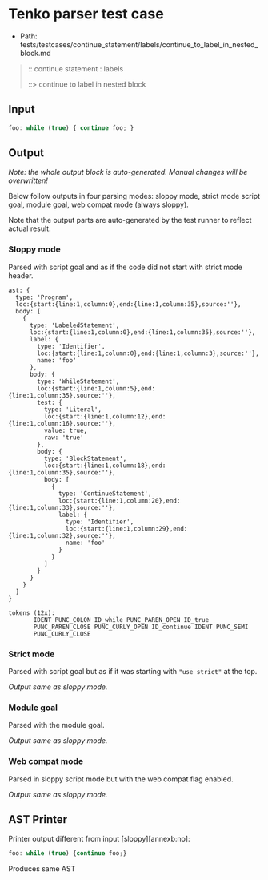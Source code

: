 # Tenko parser test case

- Path: tests/testcases/continue_statement/labels/continue_to_label_in_nested_block.md

> :: continue statement : labels
>
> ::> continue to label in nested block

## Input

`````js
foo: while (true) { continue foo; }
`````

## Output

_Note: the whole output block is auto-generated. Manual changes will be overwritten!_

Below follow outputs in four parsing modes: sloppy mode, strict mode script goal, module goal, web compat mode (always sloppy).

Note that the output parts are auto-generated by the test runner to reflect actual result.

### Sloppy mode

Parsed with script goal and as if the code did not start with strict mode header.

`````
ast: {
  type: 'Program',
  loc:{start:{line:1,column:0},end:{line:1,column:35},source:''},
  body: [
    {
      type: 'LabeledStatement',
      loc:{start:{line:1,column:0},end:{line:1,column:35},source:''},
      label: {
        type: 'Identifier',
        loc:{start:{line:1,column:0},end:{line:1,column:3},source:''},
        name: 'foo'
      },
      body: {
        type: 'WhileStatement',
        loc:{start:{line:1,column:5},end:{line:1,column:35},source:''},
        test: {
          type: 'Literal',
          loc:{start:{line:1,column:12},end:{line:1,column:16},source:''},
          value: true,
          raw: 'true'
        },
        body: {
          type: 'BlockStatement',
          loc:{start:{line:1,column:18},end:{line:1,column:35},source:''},
          body: [
            {
              type: 'ContinueStatement',
              loc:{start:{line:1,column:20},end:{line:1,column:33},source:''},
              label: {
                type: 'Identifier',
                loc:{start:{line:1,column:29},end:{line:1,column:32},source:''},
                name: 'foo'
              }
            }
          ]
        }
      }
    }
  ]
}

tokens (12x):
       IDENT PUNC_COLON ID_while PUNC_PAREN_OPEN ID_true
       PUNC_PAREN_CLOSE PUNC_CURLY_OPEN ID_continue IDENT PUNC_SEMI
       PUNC_CURLY_CLOSE
`````

### Strict mode

Parsed with script goal but as if it was starting with `"use strict"` at the top.

_Output same as sloppy mode._

### Module goal

Parsed with the module goal.

_Output same as sloppy mode._

### Web compat mode

Parsed in sloppy script mode but with the web compat flag enabled.

_Output same as sloppy mode._

## AST Printer

Printer output different from input [sloppy][annexb:no]:

````js
foo: while (true) {continue foo;}
````

Produces same AST
